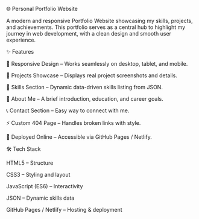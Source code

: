 🌐 Personal Portfolio Website

A modern and responsive Portfolio Website showcasing my skills, projects, and achievements. This portfolio serves as a central hub to highlight my journey in web development, with a clean design and smooth user experience.

✨ Features

🎨 Responsive Design – Works seamlessly on desktop, tablet, and mobile.

📂 Projects Showcase – Displays real project screenshots and details.

🧩 Skills Section – Dynamic data-driven skills listing from JSON.

📜 About Me – A brief introduction, education, and career goals.

📞 Contact Section – Easy way to connect with me.

⚡ Custom 404 Page – Handles broken links with style.

🚀 Deployed Online – Accessible via GitHub Pages / Netlify.

🛠️ Tech Stack

HTML5 – Structure

CSS3 – Styling and layout

JavaScript (ES6) – Interactivity

JSON – Dynamic skills data

GitHub Pages / Netlify – Hosting & deployment
